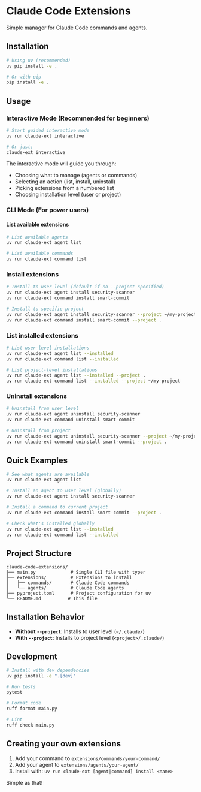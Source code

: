 # Claude Code Extensions

Simple manager for Claude Code commands and agents.

## Installation

```bash
# Using uv (recommended)
uv pip install -e .

# Or with pip
pip install -e .
```

## Usage

### Interactive Mode (Recommended for beginners)
```bash
# Start guided interactive mode
uv run claude-ext interactive

# Or just:
claude-ext interactive
```

The interactive mode will guide you through:
- Choosing what to manage (agents or commands)
- Selecting an action (list, install, uninstall)
- Picking extensions from a numbered list
- Choosing installation level (user or project)

### CLI Mode (For power users)

#### List available extensions
```bash
# List available agents
uv run claude-ext agent list

# List available commands
uv run claude-ext command list
```

### Install extensions
```bash
# Install to user level (default if no --project specified)
uv run claude-ext agent install security-scanner
uv run claude-ext command install smart-commit

# Install to specific project
uv run claude-ext agent install security-scanner --project ~/my-project
uv run claude-ext command install smart-commit --project .
```

### List installed extensions
```bash
# List user-level installations
uv run claude-ext agent list --installed
uv run claude-ext command list --installed

# List project-level installations
uv run claude-ext agent list --installed --project .
uv run claude-ext command list --installed --project ~/my-project
```

### Uninstall extensions
```bash
# Uninstall from user level
uv run claude-ext agent uninstall security-scanner
uv run claude-ext command uninstall smart-commit

# Uninstall from project
uv run claude-ext agent uninstall security-scanner --project ~/my-project
uv run claude-ext command uninstall smart-commit --project .
```

## Quick Examples

```bash
# See what agents are available
uv run claude-ext agent list

# Install an agent to user level (globally)
uv run claude-ext agent install security-scanner

# Install a command to current project
uv run claude-ext command install smart-commit --project .

# Check what's installed globally
uv run claude-ext agent list --installed
uv run claude-ext command list --installed
```

## Project Structure

```
claude-code-extensions/
├── main.py             # Single CLI file with typer
├── extensions/         # Extensions to install
│   ├── commands/       # Claude Code commands
│   └── agents/         # Claude Code agents
├── pyproject.toml      # Project configuration for uv
└── README.md          # This file
```

## Installation Behavior

- **Without `--project`**: Installs to user level (`~/.claude/`)
- **With `--project`**: Installs to project level (`<project>/.claude/`)

## Development

```bash
# Install with dev dependencies
uv pip install -e ".[dev]"

# Run tests
pytest

# Format code
ruff format main.py

# Lint
ruff check main.py
```

## Creating your own extensions

1. Add your command to `extensions/commands/your-command/`
2. Add your agent to `extensions/agents/your-agent/`
3. Install with: `uv run claude-ext [agent|command] install <name>`

Simple as that!
